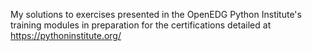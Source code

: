 My solutions to exercises presented in the OpenEDG Python Institute's training modules in preparation for the certifications detailed at https://pythoninstitute.org/
